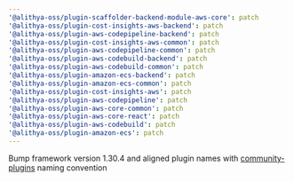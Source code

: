 ```yaml
---
'@alithya-oss/plugin-scaffolder-backend-module-aws-core': patch
'@alithya-oss/plugin-cost-insights-aws-backend': patch
'@alithya-oss/plugin-aws-codepipeline-backend': patch
'@alithya-oss/plugin-cost-insights-aws-common': patch
'@alithya-oss/plugin-aws-codepipeline-common': patch
'@alithya-oss/plugin-aws-codebuild-backend': patch
'@alithya-oss/plugin-aws-codebuild-common': patch
'@alithya-oss/plugin-amazon-ecs-backend': patch
'@alithya-oss/plugin-amazon-ecs-common': patch
'@alithya-oss/plugin-cost-insights-aws': patch
'@alithya-oss/plugin-aws-codepipeline': patch
'@alithya-oss/plugin-aws-core-common': patch
'@alithya-oss/plugin-aws-core-react': patch
'@alithya-oss/plugin-aws-codebuild': patch
'@alithya-oss/plugin-amazon-ecs': patch
---
```


Bump framework version 1.30.4 and aligned plugin names with [community-plugins](https://github.com/backstage/community-plugins) naming convention

